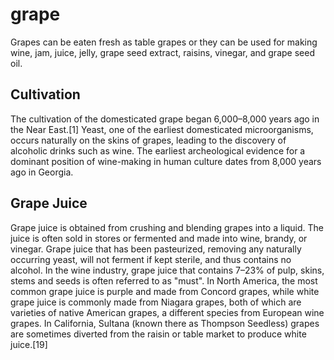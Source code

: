 # grape
Grapes can be eaten fresh as table grapes or they can be used for making wine, jam, juice, jelly, grape seed extract, raisins, vinegar, and grape seed oil. 

Cultivation
-----------
The cultivation of the domesticated grape began 6,000–8,000 years ago in the Near East.[1] Yeast, one of the earliest domesticated microorganisms, occurs naturally on the skins of grapes, leading to the discovery of alcoholic drinks such as wine. The earliest archeological evidence for a dominant position of wine-making in human culture dates from 8,000 years ago in Georgia.


Grape Juice
-----------
Grape juice is obtained from crushing and blending grapes into a liquid. The juice is often sold in stores or fermented and made into wine, brandy, or vinegar. Grape juice that has been pasteurized, removing any naturally occurring yeast, will not ferment if kept sterile, and thus contains no alcohol. In the wine industry, grape juice that contains 7–23% of pulp, skins, stems and seeds is often referred to as "must". In North America, the most common grape juice is purple and made from Concord grapes, while white grape juice is commonly made from Niagara grapes, both of which are varieties of native American grapes, a different species from European wine grapes. In California, Sultana (known there as Thompson Seedless) grapes are sometimes diverted from the raisin or table market to produce white juice.[19]

